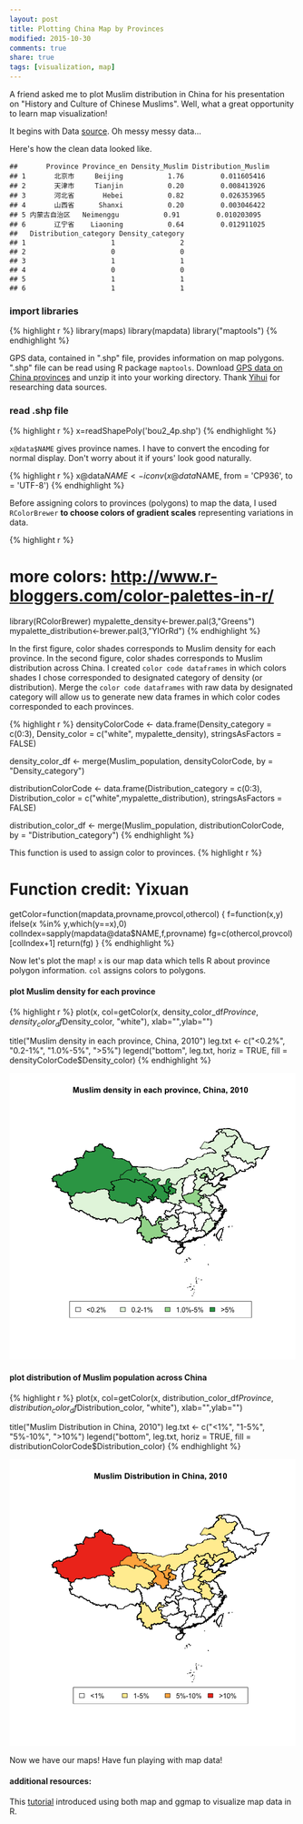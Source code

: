 ```yaml
---
layout: post
title: Plotting China Map by Provinces
modified: 2015-10-30
comments: true
share: true
tags: [visualization, map]
---
```




A friend asked me to plot Muslim distribution in China for his presentation on "History and Culture of Chinese Muslims". Well, what a great opportunity to learn map visualization! 

It begins with Data [source](http://www.360doc.com/content/14/0316/11/11971456_360980940.shtml). Oh messy messy data...


Here's how the clean data looked like.

~~~
##       Province Province_en Density_Muslim Distribution_Muslim
## 1       北京市     Beijing           1.76         0.011605416
## 2       天津市     Tianjin           0.20         0.008413926
## 3       河北省       Hebei           0.82         0.026353965
## 4       山西省      Shanxi           0.20         0.003046422
## 5 内蒙古自治区   Neimenggu           0.91         0.010203095
## 6       辽宁省    Liaoning           0.64         0.012911025
##   Distribution_category Density_category
## 1                     1                2
## 2                     0                0
## 3                     1                1
## 4                     0                0
## 5                     1                1
## 6                     1                1
~~~

### import libraries

{% highlight r %}
library(maps)
library(mapdata)
library("maptools")
{% endhighlight %}


GPS data, contained in ".shp" file, provides information on map polygons. ".shp" file can be read using R package `maptools`. Download [GPS data on China provinces](http://cos.name/wp-content/uploads/2009/07/chinaprovinceborderdata_tar_gz.zip) and unzip it into your working directory. Thank [Yihui](http://yihui.name/cn/2007/09/china-map-at-province-level/) for researching data sources. 

### read .shp file

{% highlight r %}
x=readShapePoly('bou2_4p.shp')
{% endhighlight %}


`x@data$NAME` gives province names. I have to convert the encoding for normal display. Don't worry about it if yours' look good naturally.

{% highlight r %}
x@data$NAME <- iconv(x@data$NAME, from = 'CP936', to = 'UTF-8')
{% endhighlight %}


Before assigning colors to provinces (polygons) to map the data, I used `RColorBrewer` **to choose colors of gradient scales** representing variations in data.


{% highlight r %}
# more colors: http://www.r-bloggers.com/color-palettes-in-r/
library(RColorBrewer)
mypalette_density<-brewer.pal(3,"Greens")
mypalette_distribution<-brewer.pal(3,"YlOrRd")
{% endhighlight %}

In the first figure, color shades corresponds to Muslim density for each province. In the second figure, color shades corresponds to Muslim distribution across China. I created `color code dataframes` in which colors shades I chose corresponded to designated category of density (or distribution). Merge the `color code dataframes` with raw data by designated category will allow us to generate new data frames in which color codes corresponded to each provinces.

{% highlight r %}
densityColorCode <- data.frame(Density_category = c(0:3), 
                        Density_color = c("white", mypalette_density),
                        stringsAsFactors = FALSE)

density_color_df <- merge(Muslim_population, 
                  densityColorCode, 
                  by = "Density_category")

distributionColorCode <- data.frame(Distribution_category = c(0:3),
                                     Distribution_color = c("white",mypalette_distribution),
                                    stringsAsFactors = FALSE)


distribution_color_df <- merge(Muslim_population, distributionColorCode, by = "Distribution_category")
{% endhighlight %}

This function is used to assign color to provinces.
{% highlight r %}
# Function credit: Yixuan
getColor=function(mapdata,provname,provcol,othercol)
{
	f=function(x,y) ifelse(x %in% y,which(y==x),0)
	colIndex=sapply(mapdata@data$NAME,f,provname)
	fg=c(othercol,provcol)[colIndex+1]
	return(fg)
}
{% endhighlight %}

Now let's plot the map! `x` is our map data which tells R about province polygon information. `col` assigns colors to polygons. 

#### plot Muslim density for each province

{% highlight r %}
plot(x, 
     col=getColor(x, density_color_df$Province, density_color_df$Density_color, "white"), 
     xlab="",ylab="")

title("Muslim density in each province, China, 2010")
leg.txt <- c("<0.2%", "0.2-1%", "1.0%-5%", ">5%")
legend("bottom", leg.txt, horiz = TRUE, fill = densityColorCode$Density_color)
{% endhighlight %}

![plot of chunk unnamed-chunk-6](/images/unnamed-chunk-6-1.png) 


#### plot distribution of Muslim population across China

{% highlight r %}
plot(x,
     col=getColor(x, 
                  distribution_color_df$Province, 
                  distribution_color_df$Distribution_color, 
                  "white"), 
     xlab="",ylab="")

title("Muslim Distribution in China, 2010")
leg.txt <- c("<1%", "1-5%", "5%-10%", ">10%")
legend("bottom", leg.txt, horiz = TRUE, 
       fill = distributionColorCode$Distribution_color)
{% endhighlight %}

![plot of chunk unnamed-chunk-7](/images/unnamed-chunk-7-1.png) 


Now we have our maps! Have fun playing with map data! 

#### additional resources:

This [tutorial](http://bcb.dfci.harvard.edu/~aedin/courses/R/CDC/maps.html) introduced using both map and ggmap to visualize map data in R. 
